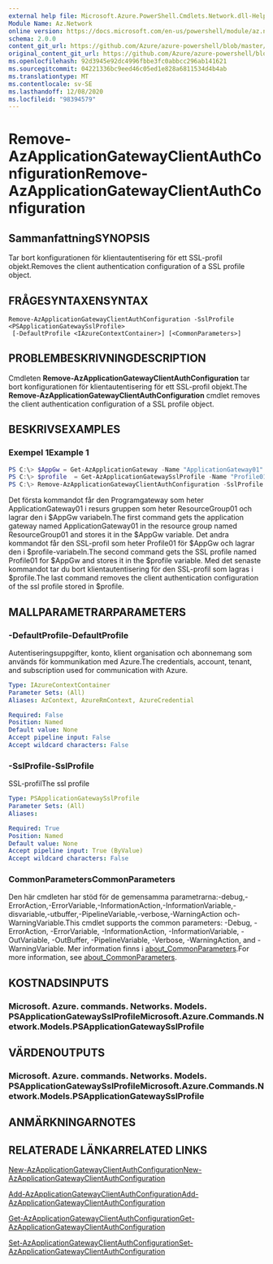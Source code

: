 ```yaml
---
external help file: Microsoft.Azure.PowerShell.Cmdlets.Network.dll-Help.xml
Module Name: Az.Network
online version: https://docs.microsoft.com/en-us/powershell/module/az.network/remove-azapplicationgatewayclientauthconfiguration
schema: 2.0.0
content_git_url: https://github.com/Azure/azure-powershell/blob/master/src/Network/Network/help/Remove-AzApplicationGatewayClientAuthConfiguration.md
original_content_git_url: https://github.com/Azure/azure-powershell/blob/master/src/Network/Network/help/Remove-AzApplicationGatewayClientAuthConfiguration.md
ms.openlocfilehash: 92d3945e92dc4996fbbe3fc0abbcc296ab141621
ms.sourcegitcommit: 04221336bc9eed46c05ed1e828a6811534d4b4ab
ms.translationtype: MT
ms.contentlocale: sv-SE
ms.lasthandoff: 12/08/2020
ms.locfileid: "98394579"
---
```

# <span data-ttu-id="b911c-101">Remove-AzApplicationGatewayClientAuthConfiguration</span><span class="sxs-lookup"><span data-stu-id="b911c-101">Remove-AzApplicationGatewayClientAuthConfiguration</span></span>

## <span data-ttu-id="b911c-102">Sammanfattning</span><span class="sxs-lookup"><span data-stu-id="b911c-102">SYNOPSIS</span></span>
<span data-ttu-id="b911c-103">Tar bort konfigurationen för klientautentisering för ett SSL-profil objekt.</span><span class="sxs-lookup"><span data-stu-id="b911c-103">Removes the client authentication configuration of a SSL profile object.</span></span>

## <span data-ttu-id="b911c-104">FRÅGESYNTAXEN</span><span class="sxs-lookup"><span data-stu-id="b911c-104">SYNTAX</span></span>

```
Remove-AzApplicationGatewayClientAuthConfiguration -SslProfile <PSApplicationGatewaySslProfile>
 [-DefaultProfile <IAzureContextContainer>] [<CommonParameters>]
```

## <span data-ttu-id="b911c-105">PROBLEMBESKRIVNING</span><span class="sxs-lookup"><span data-stu-id="b911c-105">DESCRIPTION</span></span>
<span data-ttu-id="b911c-106">Cmdleten **Remove-AzApplicationGatewayClientAuthConfiguration** tar bort konfigurationen för klientautentisering för ett SSL-profil objekt.</span><span class="sxs-lookup"><span data-stu-id="b911c-106">The **Remove-AzApplicationGatewayClientAuthConfiguration** cmdlet removes the client authentication configuration of a SSL profile object.</span></span>

## <span data-ttu-id="b911c-107">BESKRIVS</span><span class="sxs-lookup"><span data-stu-id="b911c-107">EXAMPLES</span></span>

### <span data-ttu-id="b911c-108">Exempel 1</span><span class="sxs-lookup"><span data-stu-id="b911c-108">Example 1</span></span>
```powershell
PS C:\> $AppGw = Get-AzApplicationGateway -Name "ApplicationGateway01" -ResourceGroupName "ResourceGroup01"
PS C:\> $profile  = Get-AzApplicationGatewaySslProfile -Name "Profile01" -ApplicationGateway $AppGw
PS C:\> Remove-AzApplicationGatewayClientAuthConfiguration -SslProfile $profile
```

<span data-ttu-id="b911c-109">Det första kommandot får den Programgateway som heter ApplicationGateway01 i resurs gruppen som heter ResourceGroup01 och lagrar den i $AppGw variabeln.</span><span class="sxs-lookup"><span data-stu-id="b911c-109">The first command gets the application gateway named ApplicationGateway01 in the resource group named ResourceGroup01 and stores it in the $AppGw variable.</span></span> <span data-ttu-id="b911c-110">Det andra kommandot får den SSL-profil som heter Profile01 för $AppGw och lagrar den i $profile-variabeln.</span><span class="sxs-lookup"><span data-stu-id="b911c-110">The second command gets the SSL profile named Profile01 for $AppGw and stores it in the $profile variable.</span></span> <span data-ttu-id="b911c-111">Med det senaste kommandot tar du bort klientautentisering för den SSL-profil som lagras i $profile.</span><span class="sxs-lookup"><span data-stu-id="b911c-111">The last command removes the client authentication configuration of the ssl profile stored in $profile.</span></span>

## <span data-ttu-id="b911c-112">MALLPARAMETRAR</span><span class="sxs-lookup"><span data-stu-id="b911c-112">PARAMETERS</span></span>

### <span data-ttu-id="b911c-113">-DefaultProfile</span><span class="sxs-lookup"><span data-stu-id="b911c-113">-DefaultProfile</span></span>
<span data-ttu-id="b911c-114">Autentiseringsuppgifter, konto, klient organisation och abonnemang som används för kommunikation med Azure.</span><span class="sxs-lookup"><span data-stu-id="b911c-114">The credentials, account, tenant, and subscription used for communication with Azure.</span></span>

```yaml
Type: IAzureContextContainer
Parameter Sets: (All)
Aliases: AzContext, AzureRmContext, AzureCredential

Required: False
Position: Named
Default value: None
Accept pipeline input: False
Accept wildcard characters: False
```

### <span data-ttu-id="b911c-115">-SslProfile</span><span class="sxs-lookup"><span data-stu-id="b911c-115">-SslProfile</span></span>
<span data-ttu-id="b911c-116">SSL-profil</span><span class="sxs-lookup"><span data-stu-id="b911c-116">The ssl profile</span></span>

```yaml
Type: PSApplicationGatewaySslProfile
Parameter Sets: (All)
Aliases:

Required: True
Position: Named
Default value: None
Accept pipeline input: True (ByValue)
Accept wildcard characters: False
```

### <span data-ttu-id="b911c-117">CommonParameters</span><span class="sxs-lookup"><span data-stu-id="b911c-117">CommonParameters</span></span>
<span data-ttu-id="b911c-118">Den här cmdleten har stöd för de gemensamma parametrarna:-debug,-ErrorAction,-ErrorVariable,-InformationAction,-InformationVariable,-disvariable,-utbuffer,-PipelineVariable,-verbose,-WarningAction och-WarningVariable.</span><span class="sxs-lookup"><span data-stu-id="b911c-118">This cmdlet supports the common parameters: -Debug, -ErrorAction, -ErrorVariable, -InformationAction, -InformationVariable, -OutVariable, -OutBuffer, -PipelineVariable, -Verbose, -WarningAction, and -WarningVariable.</span></span> <span data-ttu-id="b911c-119">Mer information finns i [about_CommonParameters](http://go.microsoft.com/fwlink/?LinkID=113216).</span><span class="sxs-lookup"><span data-stu-id="b911c-119">For more information, see [about_CommonParameters](http://go.microsoft.com/fwlink/?LinkID=113216).</span></span>

## <span data-ttu-id="b911c-120">KOSTNADS</span><span class="sxs-lookup"><span data-stu-id="b911c-120">INPUTS</span></span>

### <span data-ttu-id="b911c-121">Microsoft. Azure. commands. Networks. Models. PSApplicationGatewaySslProfile</span><span class="sxs-lookup"><span data-stu-id="b911c-121">Microsoft.Azure.Commands.Network.Models.PSApplicationGatewaySslProfile</span></span>

## <span data-ttu-id="b911c-122">VÄRDEN</span><span class="sxs-lookup"><span data-stu-id="b911c-122">OUTPUTS</span></span>

### <span data-ttu-id="b911c-123">Microsoft. Azure. commands. Networks. Models. PSApplicationGatewaySslProfile</span><span class="sxs-lookup"><span data-stu-id="b911c-123">Microsoft.Azure.Commands.Network.Models.PSApplicationGatewaySslProfile</span></span>

## <span data-ttu-id="b911c-124">ANMÄRKNINGAR</span><span class="sxs-lookup"><span data-stu-id="b911c-124">NOTES</span></span>

## <span data-ttu-id="b911c-125">RELATERADE LÄNKAR</span><span class="sxs-lookup"><span data-stu-id="b911c-125">RELATED LINKS</span></span>

[<span data-ttu-id="b911c-126">New-AzApplicationGatewayClientAuthConfiguration</span><span class="sxs-lookup"><span data-stu-id="b911c-126">New-AzApplicationGatewayClientAuthConfiguration</span></span>](./New-AzApplicationGatewayClientAuthConfiguration.md)

[<span data-ttu-id="b911c-127">Add-AzApplicationGatewayClientAuthConfiguration</span><span class="sxs-lookup"><span data-stu-id="b911c-127">Add-AzApplicationGatewayClientAuthConfiguration</span></span>](./Add-AzApplicationGatewayClientAuthConfiguration.md)

[<span data-ttu-id="b911c-128">Get-AzApplicationGatewayClientAuthConfiguration</span><span class="sxs-lookup"><span data-stu-id="b911c-128">Get-AzApplicationGatewayClientAuthConfiguration</span></span>](./Get-AzApplicationGatewayClientAuthConfiguration.md)

[<span data-ttu-id="b911c-129">Set-AzApplicationGatewayClientAuthConfiguration</span><span class="sxs-lookup"><span data-stu-id="b911c-129">Set-AzApplicationGatewayClientAuthConfiguration</span></span>](./Set-AzApplicationGatewayClientAuthConfiguration.md)